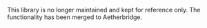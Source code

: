 This library is no longer maintained and kept for reference only. The functionality has been merged to Aetherbridge.